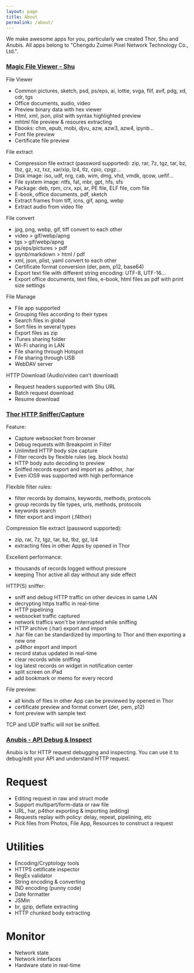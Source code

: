 ```yaml
---
layout: page
title: About
permalink: /about/
---
```


We make awesome apps for you, particularly we created Thor, Shu and Anubis. All apps belong to "Chengdu Zuimei Pixel Network Technology Co., Ltd.".


### [Magic File Viewer - Shu](https://itunes.apple.com/app/id1282297037)

File Viewer
- Common pictures, sketch, psd, ps/eps, ai, lottie, svga, flif, avif, pdg, xd, cdr, tgs
- Office documents, audio, video
- Preview binary data  with hex viewer
- Html, xml, json, plist with syntax highlighted preview
- mhtml file preview & resoures extracting
- Ebooks: chm, epub, mobi, djvu, azw, azw3, azw4, ipynb...
- Font file preview
- Certificate file preview

File extract
- Compression file extract (password supported): zip, rar, 7z, tgz, tar, bz, tbz, gz, xz, txz, xar/xip, lz4, tlz, cpio, cpgz...
- Disk image: iso, udf, nrg, cab, wim, dmg, vhd, vmdk, qcow, uefif...
- File system image: ntfs, fat, mbr, gpt, hfs, sfs
- Package: deb, rpm, crx, xpi, ar, PE file, ELF file, com file
- E-book, office documents, pdf, sketch
- Extract frames from tiff, icns, gif, apng, webp
- Extract audio from video file

File convert
- jpg, png, webp, gif, tiff convert to each other
- video > gif/webp/apng
- tgs >  gif/webp/apng
- ps/eps/pictures > pdf
- ipynb/markdown > html / pdf
- xml, json, plist, yaml convert to each other
- Certificate format conversion (der, pem, p12, base64)
- Export text file with different string encoding: UTF-8, UTF-16...
- Export office documents, text files, e-book, html files as pdf with print size settings

File Manage
- File app supported
- Grouping files according to their types
- Search files in global
- Sort files in several types
- Export files as zip
- iTunes sharing folder
- Wi-Fi sharing in LAN
- File sharing through Hotspot
- File sharing through USB
- WebDAV server

HTTP Download (Audio/video can't download)
- Request headers supported with Shu URL
- Batch request download
- Resume download
  

### [Thor HTTP Sniffer/Capture](https://itunes.apple.com/app/id1210562295)

Feature:
- Capture websocket from browser
- Debug requests with Breakpoint in Filter
- Unlimited HTTP body size capture
- Filter records by flexible rules (eg. block hosts)
- HTTP body auto decoding to preview
- Sniffed records export and import as .p4thor, .har
- Even iOS9 was supported with high performance

Flexible filter rules:
- filter records by domains, keywords, methods, protocols
- group records by file types, urls, methods, protocols
- keywords search
- filter export and import (.f4thor)

Compression file extract (password supported):
- zip, rar, 7z, tgz, tar, bz, tbz, gz, lz4
- extracting files in other Apps by opened in Thor

Excellent performance:
- thousands of records logged without pressure
- keeping Thor active all day without any side effect

HTTP(S) sniffer:
- sniff and debug HTTP traffic on other devices in same LAN
- decrypting https traffic in real-time
- HTTP pipelining
- websocket traffic captured
- network traffics won't be interrupted while sniffing
- HTTP archive (.har)  export  and import
- .har file can be standardized by importing to Thor and then exporting a new one
- .p4thor export and import
- record status updated in real-time
- clear records while sniffing
- log latest records on widget in notification center
- split screen on iPad
- add bookmark or memo for every record

File preview:
- all kinds of files in other App can be previewed by opened in Thor
- certificate preview and format convert (der, pem, p12)
- font preview with sample text

TCP and UDP traffic will not be sniffed.


### [Anubis - API Debug & Inspect](https://itunes.apple.com/app/id1357644265)

Anubis is for HTTP request debugging and inspecting.
You can use it to debug/edit your API and understand HTTP request.

# Request
- Editing request in raw and struct mode
- Support multipart/form-data or raw file
- URL, har, p4thor exporting & importing (editing)
- Requests replay with policy: delay, repeat, pipelining, etc
- Pick files from Photos, File App, Resources to construct a request

# Utilities
- Encoding/Cryptology tools
- HTTPS cetificate inspector
- RegEx validator
- String encoding & converting
- IND encoding (punny code)
- Date formatter
- JSMin
- br, gzip, deflate extracting
- HTTP chunked body extracting

# Monitor
- Network state
- Network interfaces
- Hardware state in real-time